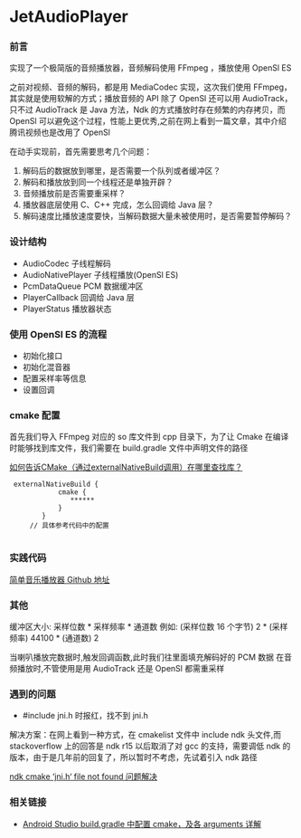 # JetAudioPlayer
### 前言
实现了一个极简版的音频播放器，音频解码使用 FFmpeg ，播放使用 OpenSl ES

之前对视频、音频的解码，都是用 MediaCodec 实现，这次我们使用 FFmpeg，其实就是使用软解的方式；播放音频的 API 除了 OpenSl 还可以用 AudioTrack，只不过 AudioTrack 是 Java 方法，Ndk 的方式播放时存在频繁的内存拷贝，而 OpenSl 可以避免这个过程，性能上更优秀,之前在网上看到一篇文章，其中介绍腾讯视频也是改用了 OpenSl 

在动手实现前，首先需要思考几个问题：
1. 解码后的数据放到哪里，是否需要一个队列或者缓冲区？
2. 解码和播放放到同一个线程还是单独开辟？
3. 音频播放前是否需要重采样？
4. 播放器底层使用 C、C++ 完成，怎么回调给 Java 层？
5. 解码速度比播放速度要快，当解码数据大量未被使用时，是否需要暂停解码？

### 设计结构
* AudioCodec 子线程解码
* AudioNativePlayer 子线程播放(OpenSl ES)
* PcmDataQueue   PCM 数据缓冲区
* PlayerCallback  回调给 Java 层
* PlayerStatus 播放器状态


### 使用 OpenSl ES 的流程
* 初始化接口
* 初始化混音器
* 配置采样率等信息
* 设置回调


### cmake 配置
首先我们导入 FFmpeg 对应的 so 库文件到 cpp 目录下，为了让 Cmake 在编译时能够找到库文件，我们需要在 build.gradle 文件中声明文件的路径

[如何告诉CMake（通过externalNativeBuild调用）在哪里查找库？](https://www.5axxw.com/questions/content/48qvwy)

```
 externalNativeBuild {
            cmake {
               ******
            }
        }
     // 具体参考代码中的配置   
        
```

### 实践代码
[简单音乐播放器 Github 地址](https://github.com/maokai1229/JetAudioPlayer)

### 其他
缓冲区大小: 采样位数 * 采样频率 * 通道数
例如: (采样位数 16 个字节) 2 * (采样频率) 44100 * (通道数) 2  

当喇叭播放完数据时,触发回调函数,此时我们往里面填充解码好的 PCM 数据
在音频播放时,不管使用是用 AudioTrack 还是 OpenSl 都需重采样


### 遇到的问题
* #include jni.h  时报红，找不到 jni.h 

解决方案：在网上看到一种方式，在 cmakelist 文件中 include ndk 头文件,而 stackoverflow 上的回答是 ndk r15 以后取消了对 gcc 的支持，需要调低 ndk 的版本，由于是几年前的回复了，所以暂时不考虑，先试着引入 ndk 路径

[ndk cmake ‘jni.h‘ file not found 问题解决](https://blog.csdn.net/chuyouyinghe/article/details/112627658)


### 相关链接
* [Android Studio build.gradle 中配置 cmake，及各 arguments 详解
](https://blog.csdn.net/afei__/article/details/81271594)
